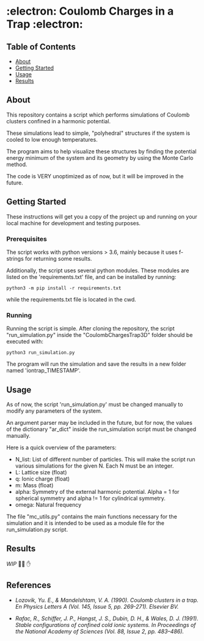 # :electron: Coulomb Charges in a Trap :electron:

## Table of Contents

- [About](#about)
- [Getting Started](#getting_started)
- [Usage](#usage)
- [Results](#results)

## About <a name = "about"></a>
This repository contains a script which performs simulations of Coulomb clusters confined in a harmonic potential.

These simulations lead to simple, "polyhedral" structures if the system
is cooled to low enough temperatures.

The program aims to help visualize these structures by finding the potential
energy minimum of the system and its geometry by using the Monte Carlo
method.

The code is VERY unoptimized as of now, but it will be improved in the future.


## Getting Started <a name = "getting_started"></a>

These instructions will get you a copy of the project up and running on your local machine for development and testing purposes. 

### Prerequisites

The script works with python versions > 3.6, mainly because it uses f-strings for returning some results.

Additionally, the script uses several python modules. These modules are
listed on the 'requirements.txt' file, and can be installed by running:

```
python3 -m pip install -r requirements.txt 
```
while the requirements.txt file is located in the cwd.

### Running

Running the script is simple.
After cloning the repository, the script "run_simulation.py" inside the "CoulombChargesTrap3D" folder should be executed with:

```
python3 run_simulation.py
```
The program will run the simulation and save the results in a new folder named 'iontrap_TIMESTAMP'.


## Usage <a name = "usage"></a>
As of now, the script 'run_simulation.py' must be changed manually to 
modify any parameters of the system.

An argument parser may be included in the future, but for now, the values
of the dictionary "ar_dict" inside the run_simulation script must be changed
manually.

Here is a quick overview of the parameters:

- N_list: List of different number of particles. This will make the script run various simulations for the given N. Each N must be an integer.
- L: Lattice size (float)
- q: Ionic charge (float)
- m: Mass (float)
- alpha: Symmetry of the external harmonic potential. Alpha = 1 for spherical
symmetry and alpha != 1 for cylindrical symmetry.
- omega: Natural frequency

The file "mc_utils.py" contains the main functions necessary for the simulation
and it is intended to be used as a module file for the run_simulation.py script.

## Results <a name = "results"></a>

*WIP* :mechanic: :hand:

## References <a name = "references"></a>
- *Lozovik, Yu. E., & Mandelshtam, V. A. (1990). Coulomb clusters in a trap. En Physics Letters A (Vol. 145, Issue 5, pp. 269-271). Elsevier BV.*

- *Rafac, R., Schiffer, J. P., Hangst, J. S., Dubin, D. H., & Wales, D. J. (1991). Stable configurations of confined cold ionic systems. In Proceedings of the National Academy of Sciences (Vol. 88, Issue 2, pp. 483–486).*